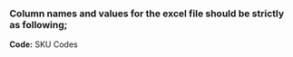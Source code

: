 ### **Column names and values for the excel file should be strictly as following;**

**Code:** SKU Codes

